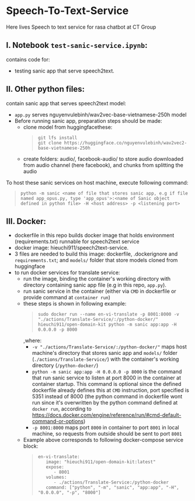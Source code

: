 # Speech-To-Text-Service
Here lives Speech to text service for rasa chatbot at CT Group

## I. Notebook `test-sanic-service.ipynb`:
contains code for:
- testing sanic app that serve speech2text.

## II. Other python files:
contain sanic app that serves speech2text model:
- `app.py` serves nguyenvulebinh/wav2vec-base-vietnamese-250h model
- Before running sanic app, preparation steps should be made:
  - clone model from huggingfacethese:
    >```
    >git lfs install
    >git clone https://huggingface.co/nguyenvulebinh/wav2vec2-base-vietnamese-250h
    >```
  - create folders: audio/, facebook-audio/ to store audio downloaded from audio channel (here facebook), and chunks from splitting the audio

To host these sanic services on host machine, execute following command:
  >```
  > python -m sanic <name of file that stores sanic app, e.g if file named app_opus.py, type 'app_opus'>:<name of Sanic object defined in python file> -H <host address> -p <listening port>
  >```

## III. Docker:
- dockerfile in this repo builds docker image that holds environment (requirements.txt) runnable for speech2text service
- docker image: hieuchi911/speech2text-service.
- 3 files are needed to build this image: dockerfile, .dockerignore and `requirements.txt`; and `models/` folder that store models cloned from huggingface
- to run docker services for translate service:
  - run the image, binding the container's working directory with directory containing sanic app file (e.g in this repo, `app.py`).
  - run sanic service in the container (either via `CMD` in dockerfile or provide command at `container run`)
  - these steps is shown in following example:
    >```
    > sudo docker run --name en-vi-translate -p 8001:8000 -v "./actions/Translate-Service/:/python-docker/" hieuchi911/open-domain-kit python -m sanic app:app -H 0.0.0.0 -p 8000
    >```
    ,where:
    - `-v "./actions/Translate-Service/:/python-docker/"` maps host machine's directory that stores sanic app and `models/` folder (`./actions/Translate-Service/`) with the container's working directory (`/python-docker/`)
    - `python -m sanic app:app -H 0.0.0.0 -p 8000` is the command that run sanic service to listen at port 8000 in the container at container startup. This command is optional since the defined dockerfile already defines this at `CMD` instruction, port specified is 5351 instead of 8000 (the python command in dockerfile wont run since it's overwritten by the python command defined at `docker run`, according to https://docs.docker.com/engine/reference/run/#cmd-default-command-or-options)
    - `-p 8001:8000` maps port `8000` in container to port `8001` in local machine, so requests from outside should be sent to port `8001`
  - Example above corresponds to following docker-compose service block:
    >```
    >en-vi-translate:
    >    image: "hieuchi911/open-domain-kit:latest"
    >    expose:
    >       - 8001
    >    volumes:
    >       - ./actions/Translate-Service:/python-docker
    >    command: ["python", "-m", "sanic", "app:app", "-H", "0.0.0.0", "-p", "8000"]
    >```
